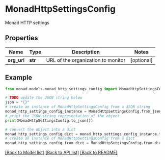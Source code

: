 # MonadHttpSettingsConfig

Monad HTTP settings

## Properties

Name | Type | Description | Notes
------------ | ------------- | ------------- | -------------
**org_url** | **str** | URL of the organization to monitor | [optional] 

## Example

```python
from monad.models.monad_http_settings_config import MonadHttpSettingsConfig

# TODO update the JSON string below
json = "{}"
# create an instance of MonadHttpSettingsConfig from a JSON string
monad_http_settings_config_instance = MonadHttpSettingsConfig.from_json(json)
# print the JSON string representation of the object
print(MonadHttpSettingsConfig.to_json())

# convert the object into a dict
monad_http_settings_config_dict = monad_http_settings_config_instance.to_dict()
# create an instance of MonadHttpSettingsConfig from a dict
monad_http_settings_config_from_dict = MonadHttpSettingsConfig.from_dict(monad_http_settings_config_dict)
```
[[Back to Model list]](../README.md#documentation-for-models) [[Back to API list]](../README.md#documentation-for-api-endpoints) [[Back to README]](../README.md)


